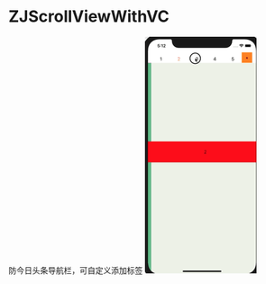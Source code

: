 # ZJScrollViewWithVC
防今日头条导航栏，可自定义添加标签
![image](https://github.com/1320185140/ZJScrollViewWithVC/blob/master/nav.gif)  

